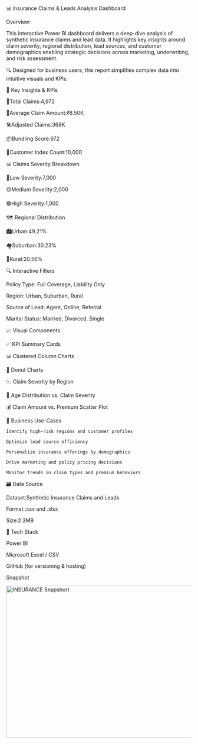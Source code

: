 📊 Insurance Claims & Leads Analysis Dashboard

Overview:

This interactive Power BI dashboard delivers a deep-dive analysis of synthetic insurance claims and lead data. It highlights key insights around claim severity, regional distribution, lead sources, and customer demographics enabling strategic decisions across marketing, underwriting, and risk assessment.

🔍 Designed for business users, this report simplifies complex data into intuitive visuals and KPIs.

🌟 Key Insights & KPIs

📌Total Claims:4,972 
 
💸Average Claim Amount:₹8.50K
 
🛠Adjusted Claims:368K 
 
📦Bundling Score:972  
 
🧾Customer Index Count:10,000  




📊 Claims Severity Breakdown

🔴Low Severity:7,000 

🟡Medium Severity:2,000

🟢High Severity:1,000  



🗺 Regional Distribution

🏙Urban:49.21%  

🏘Suburban:30.23% 

🌾Rural:20.56%  



🔍 Interactive Filters

  Policy Type: Full Coverage, Liability Only  
  
  Region: Urban, Suburban, Rural  
  
  Source of Lead: Agent, Online, Referral  
  
  Marital Status: Married, Divorced, Single  

 📈 Visual Components

 

 ✅ KPI Summary Cards  
 
 📊 Clustered Column Charts 
 
 🍩 Donut Charts  
 
 📉 Claim Severity by Region

 
 
 🎯 Age Distribution vs. Claim Severity  
 
 💰 Claim Amount vs. Premium Scatter Plot  



 💼 Business Use-Cases

    Identify high-risk regions and customer profiles 
    
    Optimize lead source efficiency  
    
    Personalize insurance offerings by demographics
    
    Drive marketing and policy pricing decisions  
    
    Monitor trends in claim types and premium behaviors  



 🗃 Data Source

 Dataset:Synthetic Insurance Claims and Leads
 
 Format:.csv and .xlsx  
 
 Size:2.3MB  

🧠 Tech Stack

 Power BI  
 
 Microsoft Excel / CSV 
 
 GitHub (for versioning & hosting)  

 Snapshot

 <img width="743" height="413" alt="INSURANCE Snapshort" src="https://github.com/user-attachments/assets/eebc2d39-a2b2-40db-a4b6-37686eb2ad72" />


